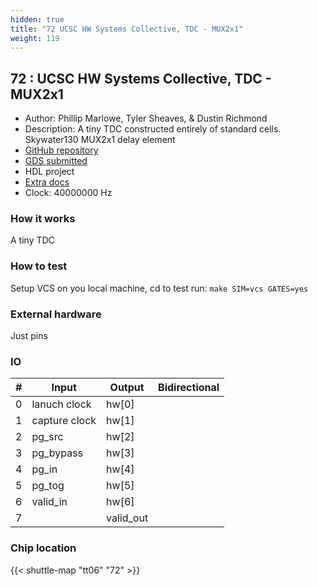 ```yaml
---
hidden: true
title: "72 UCSC HW Systems Collective, TDC - MUX2x1"
weight: 119
---
```


## 72 : UCSC HW Systems Collective, TDC - MUX2x1

* Author: Phillip Marlowe, Tyler Sheaves, &amp; Dustin Richmond
* Description: A tiny TDC constructed entirely of standard cells. Skywater130 MUX2x1 delay element
* [GitHub repository](https://github.com/phillipmmarlowe/tt06_hsc_tdc_mux_delay)
* [GDS submitted](https://github.com/phillipmmarlowe/tt06_hsc_tdc_mux_delay/actions/runs/8758062271)
* HDL project
* [Extra docs]()
* Clock: 40000000 Hz

<!---

This file is used to generate your project datasheet. Please fill in the information below and delete any unused
sections.

You can also include images in this folder and reference them in the markdown. Each image must be less than
512 kb in size, and the combined size of all images must be less than 1 MB.
-->


### How it works

A tiny TDC

### How to test

Setup VCS on you local machine, cd to test run:
`make SIM=vcs GATES=yes`

### External hardware

Just pins


### IO

| #             | Input    | Output   | Bidirectional   |
| ------------- | -------- | -------- | --------------- |
| 0 | lanuch clock  | hw[0]  |         |
| 1 | capture clock  | hw[1]  |         |
| 2 | pg_src  | hw[2]  |         |
| 3 | pg_bypass  | hw[3]  |         |
| 4 | pg_in  | hw[4]  |         |
| 5 | pg_tog  | hw[5]  |         |
| 6 | valid_in  | hw[6]  |         |
| 7 |   | valid_out  |         |


### Chip location

{{< shuttle-map "tt06" "72" >}}

